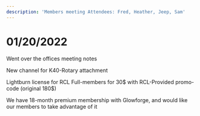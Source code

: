 ```yaml
---
description: 'Members meeting Attendees: Fred, Heather, Jeep, Sam'
---
```


# 01/20/2022

Went over the offices meeting notes

New channel for K40-Rotary attachment

Lightburn license for RCL Full-members for 30$ with RCL-Provided promo-code (original 180$)

We have 18-month premium membership with Glowforge, and would like our members to take advantage of it


